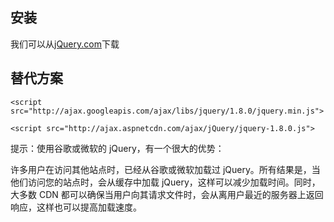 ## 安装

我们可以从[jQuery.com](http://jquery.com/download/)下载

## 替代方案

```
<script src="http://ajax.googleapis.com/ajax/libs/jquery/1.8.0/jquery.min.js">
```

```
<script src="http://ajax.aspnetcdn.com/ajax/jQuery/jquery-1.8.0.js">
```

提示：使用谷歌或微软的 jQuery，有一个很大的优势：

许多用户在访问其他站点时，已经从谷歌或微软加载过 jQuery。所有结果是，当他们访问您的站点时，会从缓存中加载 jQuery，这样可以减少加载时间。同时，大多数 CDN 都可以确保当用户向其请求文件时，会从离用户最近的服务器上返回响应，这样也可以提高加载速度。